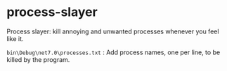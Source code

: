 # process-slayer

Process slayer: kill annoying and unwanted processes whenever you feel like it.

`bin\Debug\net7.0\processes.txt` :
Add process names, one per line, to be killed by the program.
